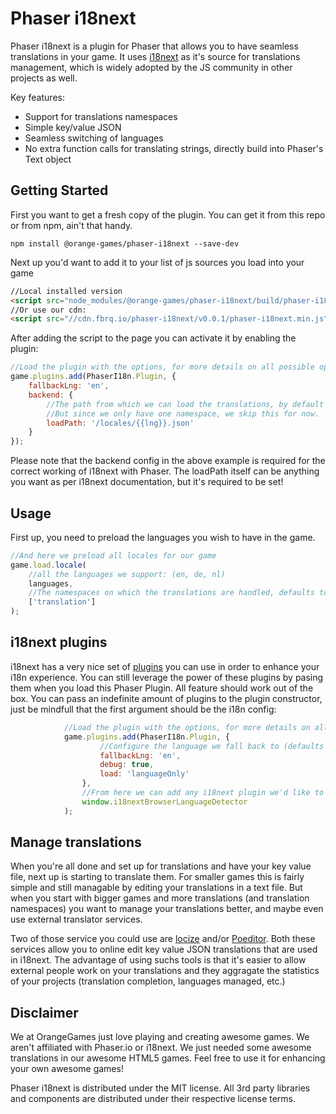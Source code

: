 Phaser i18next
==============
Phaser i18next is a plugin for Phaser that allows you to have seamless translations in your game. It uses [i18next](https://github.com/i18next/i18next) as it's source for translations management, which is widely adopted by the JS community in other projects as well.

Key features:
* Support for translations namespaces
* Simple key/value JSON
* Seamless switching of languages
* No extra function calls for translating strings, directly build into Phaser's Text object

Getting Started
---------------
First you want to get a fresh copy of the plugin. You can get it from this repo or from npm, ain't that handy.
```
npm install @orange-games/phaser-i18next --save-dev
```

Next up you'd want to add it to your list of js sources you load into your game
```html
//Local installed version
<script src="node_modules/@orange-games/phaser-i18next/build/phaser-i18next.js"></script>
//Or use our cdn:
<script src="//cdn.fbrq.io/phaser-i18next/v0.0.1/phaser-i18next.min.js"></script>
```

After adding the script to the page you can activate it by enabling the plugin:
```javascript
//Load the plugin with the options, for more details on all possible options, see: http://i18next.github.io/i18next/pages/doc_init.html
game.plugins.add(PhaserI18n.Plugin, {
    fallbackLng: 'en',
    backend: {
        //The path from which we can load the translations, by default this path also includes the translation namespace
        //But since we only have one namespace, we skip this for now.
        loadPath: '/locales/{{lng}}.json'
    }
});
```
Please note that the backend config in the above example is required for the correct working of i18next with Phaser.
The loadPath itself can be anything you want as per i18next documentation, but it's required to be set!

Usage
-----
First up, you need to preload the languages you wish to have in the game.
```javascript
//And here we preload all locales for our game
game.load.locale(
    //all the languages we support: (en, de, nl)
    languages,
    //The namespaces on which the translations are handled, defaults to ['translation']
    ['translation']
);
```

i18next plugins
---------------
i18next has a very nice set of [plugins](http://i18next.com/docs/ecosystem/) you can use in order to enhance your i18n experience. You can still leverage the power of these plugins by pasing them when you load this Phaser Plugin. All feature should work out of the box.
You can pass an indefinite amount of plugins to the plugin constructor, just be mindfull that the first argument should be the i18n config:
```javascript
            //Load the plugin with the options, for more details on all possible options, see: http://i18next.github.io/i18next/pages/doc_init.html
            game.plugins.add(PhaserI18n.Plugin, {
                    //Configure the language we fall back to (defaults to 'dev')
                    fallbackLng: 'en',
                    debug: true,
                    load: 'languageOnly'
                },
                //From here we can add any i18next plugin we'd like to use, new plugins can be added comma-seperated
                window.i18nextBrowserLanguageDetector
            );
```

Manage translations
-------------------
When you're all done and set up for translations and have your key value file, next up is starting to translate them. For smaller games this is fairly simple and still managable by editing your translations in a text file.
But when you start with bigger games and more translations (and translation namespaces) you want to manage your translations better, and maybe even use external translator services.

Two of those service you could use are [locize](https://locize.com/) and/or [Poeditor](https://poeditor.com). Both these services allow you to online edit key value JSON translations that are used in i18next.
The advantage of using suchs tools is that it's easier to allow external people work on your translations and they aggragate the statistics of your projects (translation completion, languages managed, etc.) 

Disclaimer
----------
We at OrangeGames just love playing and creating awesome games. We aren't affiliated with Phaser.io or i18next. We just needed some awesome translations in our awesome HTML5 games. Feel free to use it for enhancing your own awesome games!

Phaser i18next is distributed under the MIT license. All 3rd party libraries and components are distributed under their
respective license terms.